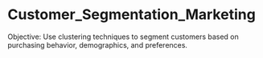 # Customer_Segmentation_Marketing
Objective: Use clustering techniques to segment customers based on purchasing behavior, demographics, and preferences.
